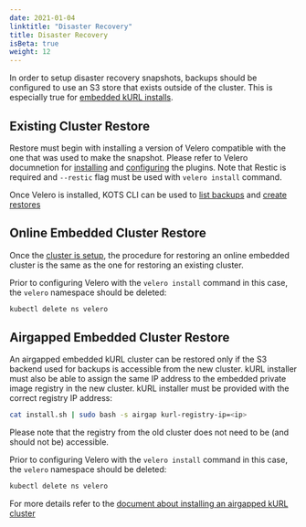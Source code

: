 ```yaml
---
date: 2021-01-04
linktitle: "Disaster Recovery"
title: Disaster Recovery
isBeta: true
weight: 12
---
```


In order to setup disaster recovery snapshots, backups should be configured to use an S3 store that exists outside of the cluster.
This is especially true for [embedded kURL installs](/kotsadm/installing/installing-embedded-cluster/).

## Existing Cluster Restore

Restore must begin with installing a version of Velero compatible with the one that was used to make the snapshot.
Please refer to Velero documnetion for [installing](https://velero.io/docs/v1.5/basic-install/) and [configuring](https://velero.io/plugins/) the plugins.
Note that Restic is required and `--restic` flag must be used with `velero install` command.

Once Velero is installed, KOTS CLI can be used to [list backups](/kots-cli/backup/ls/) and [create restores](/kots-cli/restore/)

## Online Embedded Cluster Restore

Once the [cluster is setup](/kotsadm/installing/installing-embedded-cluster/#online-installations), the procedure for restoring an online embedded cluster is the same as the one for restoring an existing cluster.

Prior to configuring Velero with the `velero install` command in this case, the `velero` namespace should be deleted:

```bash
kubectl delete ns velero
```

## Airgapped Embedded Cluster Restore

An airgapped embedded kURL cluster can be restored only if the S3 backend used for backups is accessible from the new cluster.
kURL installer must also be able to assign the same IP address to the embedded private image registry in the new cluster.
kURL installer must be provided with the correct registry IP address:

```bash
cat install.sh | sudo bash -s airgap kurl-registry-ip=<ip>
```

Please note that the registry from the old cluster does not need to be (and should not be) accessible.

Prior to configuring Velero with the `velero install` command in this case, the `velero` namespace should be deleted:

```bash
kubectl delete ns velero
```

For more details refer to the [document about installing an airgapped kURL cluster](/kotsadm/installing/installing-embedded-cluster/#airgapped-installations)
